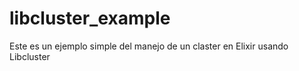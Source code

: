 # libcluster_example
Este es un ejemplo simple del manejo de un claster en Elixir usando Libcluster
